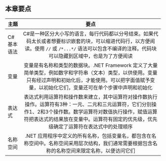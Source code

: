 ## 本章要点

| 主题 | 要点 |
|-|:-:|
| C#基本语法 | C#是一种区分大小写的语言，每行代码都以分号结束。如果代码太长或者想要标识嵌套的块，可以缩进代码行，以方便阅读。使用 `//` 或 `/*...*/` 语法可以包含不编译的注释。代码块可以隐藏到区域中，也是为了方便阅读 |
| 变量 | 变量是有名称和类型的数据块。.NET Framework 定义了大量简单类型，例如数字和字符串（文本）类型，以供使用。变量只有经过声明和初始化后，才能使用。可以把字面值赋予变量，以初始化它们，变量还可在单个步骤中声明和初始化 |
| 表达式 | 表达式利用运算符和操作数来建立，其中运算符对操作数执行操作。运算符有3种：一元、二元和三元运算符，它们分别操作1、2和3个操作数。数学运算符对数值执行操作，赋值运算符把表达式的结果放在变量中。运算符有固定的优先级，优先级确定了运算符在表达式中的处理顺序 |
| 名称空间 | .NET 应用程序中定义的所有名称，包括变量名，都包含在名称空间中。名称空间采用层次结构，我们通常需要根据包含名称的名称空间来限定名称，以便访问它们 |
